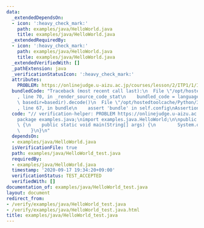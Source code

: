 ```yaml
---
data:
  _extendedDependsOn:
  - icon: ':heavy_check_mark:'
    path: examples/java/HelloWorld.java
    title: examples/java/HelloWorld.java
  _extendedRequiredBy:
  - icon: ':heavy_check_mark:'
    path: examples/java/HelloWorld.java
    title: examples/java/HelloWorld.java
  _extendedVerifiedWith: []
  _pathExtension: java
  _verificationStatusIcon: ':heavy_check_mark:'
  attributes:
    PROBLEM: https://onlinejudge.u-aizu.ac.jp/courses/lesson/2/ITP1/1/ITP1_1_A
  bundledCode: "Traceback (most recent call last):\n  File \"/opt/hostedtoolcache/Python/3.8.5/x64/lib/python3.8/site-packages/onlinejudge_verify/documentation/build.py\"\
    , line 70, in _render_source_code_stat\n    bundled_code = language.bundle(stat.path,\
    \ basedir=basedir).decode()\n  File \"/opt/hostedtoolcache/Python/3.8.5/x64/lib/python3.8/site-packages/onlinejudge_verify/languages/user_defined.py\"\
    , line 67, in bundle\n    assert 'bundle' in self.config\nAssertionError\n"
  code: "// verification-helper: PROBLEM https://onlinejudge.u-aizu.ac.jp/courses/lesson/2/ITP1/1/ITP1_1_A\n\
    package examples.java;\nimport examples.java.HelloWorld;\n\npublic class HelloWorld_test\
    \ {\n    public static void main(String[] args) {\n        System.out.println(HelloWorld.getHelloWorld());\n\
    \    }\n}\n"
  dependsOn:
  - examples/java/HelloWorld.java
  isVerificationFile: true
  path: examples/java/HelloWorld_test.java
  requiredBy:
  - examples/java/HelloWorld.java
  timestamp: '2020-09-17 19:34:20+09:00'
  verificationStatus: TEST_ACCEPTED
  verifiedWith: []
documentation_of: examples/java/HelloWorld_test.java
layout: document
redirect_from:
- /verify/examples/java/HelloWorld_test.java
- /verify/examples/java/HelloWorld_test.java.html
title: examples/java/HelloWorld_test.java
---
```

